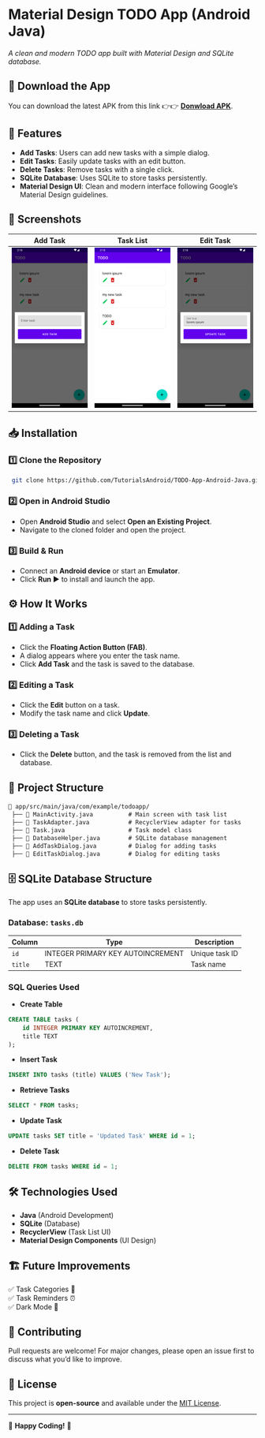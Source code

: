 # Material Design TODO App (Android Java)

_A clean and modern TODO app built with Material Design and SQLite database._

## 📲 Download the App
You can download the latest APK from this link 👉👉 **[Donwload APK](https://github.com/TutorialsAndroid/TODO-App-Android-Java/raw/refs/heads/main/apk/demo.apk)**.

## 📌 Features
- **Add Tasks**: Users can add new tasks with a simple dialog.
- **Edit Tasks**: Easily update tasks with an edit button.
- **Delete Tasks**: Remove tasks with a single click.
- **SQLite Database**: Uses SQLite to store tasks persistently.
- **Material Design UI**: Clean and modern interface following Google’s Material Design guidelines.

## 📱 Screenshots

| Add Task                                | Task List                                 | Edit Task                                 |
|-----------------------------------------|-------------------------------------------|-------------------------------------------|
| ![Add Task](./screenshots/add_task.png) | ![Task List](./screenshots/task_list.png) | ![Edit Task](./screenshots/edit_task.png) |

## 📥 Installation

### **1️⃣ Clone the Repository**
```sh
 git clone https://github.com/TutorialsAndroid/TODO-App-Android-Java.git
```

### **2️⃣ Open in Android Studio**
- Open **Android Studio** and select **Open an Existing Project**.
- Navigate to the cloned folder and open the project.

### **3️⃣ Build & Run**
- Connect an **Android device** or start an **Emulator**.
- Click **Run ▶️** to install and launch the app.

## ⚙️ How It Works

### **1️⃣ Adding a Task**
- Click the **Floating Action Button (FAB)**.
- A dialog appears where you enter the task name.
- Click **Add Task** and the task is saved to the database.

### **2️⃣ Editing a Task**
- Click the **Edit** button on a task.
- Modify the task name and click **Update**.

### **3️⃣ Deleting a Task**
- Click the **Delete** button, and the task is removed from the list and database.

## 📂 Project Structure
```
📁 app/src/main/java/com/example/todoapp/
 ├── 📄 MainActivity.java          # Main screen with task list
 ├── 📄 TaskAdapter.java           # RecyclerView adapter for tasks
 ├── 📄 Task.java                  # Task model class
 ├── 📄 DatabaseHelper.java        # SQLite database management
 ├── 📄 AddTaskDialog.java         # Dialog for adding tasks
 ├── 📄 EditTaskDialog.java        # Dialog for editing tasks
```

## 🗄️ SQLite Database Structure
The app uses an **SQLite database** to store tasks persistently.

### **Database: `tasks.db`**
| Column | Type | Description |
|--------|------|-------------|
| `id` | INTEGER PRIMARY KEY AUTOINCREMENT | Unique task ID |
| `title` | TEXT | Task name |

### **SQL Queries Used**
- **Create Table**
```sql
CREATE TABLE tasks (
    id INTEGER PRIMARY KEY AUTOINCREMENT,
    title TEXT
);
```

- **Insert Task**
```sql
INSERT INTO tasks (title) VALUES ('New Task');
```

- **Retrieve Tasks**
```sql
SELECT * FROM tasks;
```

- **Update Task**
```sql
UPDATE tasks SET title = 'Updated Task' WHERE id = 1;
```

- **Delete Task**
```sql
DELETE FROM tasks WHERE id = 1;
```

## 🛠️ Technologies Used
- **Java** (Android Development)
- **SQLite** (Database)
- **RecyclerView** (Task List UI)
- **Material Design Components** (UI Design)

## 🏗️ Future Improvements
✅ Task Categories 📂  
✅ Task Reminders ⏰  
✅ Dark Mode 🌙

## 🙌 Contributing
Pull requests are welcome! For major changes, please open an issue first to discuss what you’d like to improve.

## 📜 License
This project is **open-source** and available under the [MIT License](LICENSE).

---
🚀 **Happy Coding!** 🚀
